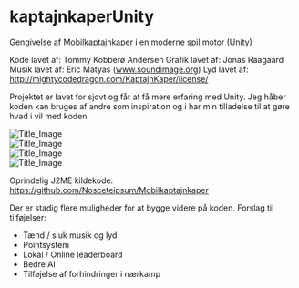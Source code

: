 # kaptajnkaperUnity
Gengivelse af Mobilkaptajnkaper i en moderne spil motor (Unity)

Kode lavet af: Tommy Kobberø Andersen
Grafik lavet af: Jonas Raagaard
Musik lavet af: Eric Matyas (www.soundimage.org)
Lyd lavet af: http://mightycodedragon.com/KaptajnKaper/license/

Projektet er lavet for sjovt og får at få mere erfaring med Unity.
Jeg håber koden kan bruges af andre som inspiration og i har min tilladelse til at gøre hvad i vil med koden. 

![Title_Image](http://logicwork.net/images/github/unity_kk_title.png)  
![Title_Image](http://logicwork.net/images/github/unity_kk.jpg)  
![Title_Image](http://logicwork.net/images/github/unity_kk1.jpg)  
![Title_Image](http://logicwork.net/images/github/unity_kk2.jpg)  

Oprindelig J2ME kildekode: https://github.com/Nosceteipsum/Mobilkaptajnkaper

Der er stadig flere muligheder for at bygge videre på koden. 
Forslag til tilføjelser:
* Tænd / sluk musik og lyd
* Pointsystem
* Lokal / Online leaderboard
* Bedre AI
* Tilføjelse af forhindringer i nærkamp

